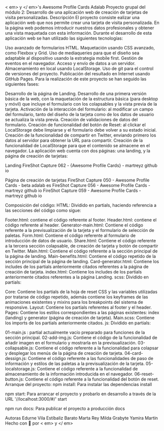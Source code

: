 < em> y </ em>'s Awesome Profile Cards Adalab
Proyecto grupal del módulo 2: Desarrollo de una aplicación web de creación de tarjetas de visita personalizadas.
Descripción
El proyecto consiste ealizar una aplicación web que nos permite crear una tarjeta de visita personalizada. En la página web podemos introducir nuestros datos profesionales y obtener una vista maquetada con esta información. Durante el desarrollo de esta aplicación web se han utilizado las siguientes tecnologías:

Uso avanzado de formularios HTML.
Maquetación usando CSS avanzado, como Flexbox y Grid.
Uso de mediaqueries para que el diseño sea adaptable al dispositivo usando la estrategia mobile first.
Gestión de eventos en el navegador.
Acceso y envío de datos a un servidor.
Almacenamiento en local usando LocalStorage.
Uso de git para el control de versiones del proyecto.
Publicación del resultado en Internet usando GitHub Pages.
Para la realización de este proyecto se han seguido las siguientes fases:

Desarrollo de la página de Landing.
Desarrollo de una primera versión básica de la web, con la maquetación de la estructura básica (para desktop y móvil) que incluye el formulario con los colapsables y la vista previa de la tarjeta.
Activación de la interacción del formulario: al modificar un campo del formulario, tanto del diseño de la tarjeta como de los datos de usuario se actualiza la vista previa.
Creación de validaciones de datos del formulario.
Creación de funcionalidad del botón de Reset: al clickar el LocalStorage debe limpiarse y el formulario debe volver a su estado inicial.
Creación de la funcionalidad de compartir en Twitter, enviando primero los datos al servidor para obtener la URL para compartir.
Creación de la funcionalidad de LocalStorage para que el contenido se almacene en el navegador.
La aplicación web cuenta con dos páginas: una landing, y la página de creación de tarjetas:

Landing
FireShot Capture 062 - {Awesome Profile Cards} - martreyz github io

Página de creación de tarjetas
FireShot Capture 050 - Awesome Profile Cards - beta adalab es FireShot Capture 056 - Awesome Profile Cards - martreyz github io FireShot Capture 059 - Awesome Profile Cards - martreyz github io

Composición del código:
HTML: Dividido en partials, haciendo referencia a las secciones del código como sigue:

Footer.html: contiene el código referente al footer.
Header.html: contiene el código referente al header.
Generator-main.html: Contiene el código referente a la previsualización de la tarjeta y el formulario de selección de paletas.
Form.html: Contiene el código referente al formulario de introducción de datos de usuario.
Share.html: Contiene el código referente a la tercera sección colapsable, de creación de tarjeta y botón de compartir en Twitter.
Main.html: Contiene el código referente a la sección principal de la página de landing.
Main-benefits.html: Contiene el código repetido de la sección principal de la página de landing.
Card-generator.html: Contiene los includes de los partials anteriormente citados referentes a la página de creación de tarjeta.
index.html: Contiene los includes de los partials anteriormente citados referentes a la página Landing.
scss: Dividido en partials:

Core: Contiene los partials de la hoja de reset CSS y las variables utilizadas por tratarse de código repetido, además contiene los keyframes de las animaciones existentes y mixins para los breakpoints del sistema de responsive.
Layout: Contiene los partials referentes al footer y el header.
Pages: Contiene los estilos correspondientes a las páginas existentes: index (landing) y generator (página de creación de tarjeta).
Main.scss: Contiene los imports de los partials anteriormente citados.
js: Dividido en partials:

01-main.js : partial actualmente vacío preparado para funciones de la sección principal.
02-add-img.js: Contiene el código de la funcionalidad de añadir imagen en el formulario y mostrarla en la previsualización.
03-collapsable.js: Contiene el código referente a la funcionalidad para colapsar y desplegar los menús de la página de creación de tarjeta.
04-card-dessign.js: Contiene el código referente a las funcionalidades de paso de información y estilos de las paletas a la previsualización de la tarjeta.
05-localstorage.js: Contiene el código referente a la funcionalidad de almacenamiento de la información introducida en el navegador.
06-reset-button.js: Contiene el código referente a la funcionalidad del botón de reset.
Arranque del proyecto:
npm install: Para instalar las dependencias
install

npm start: Para arrancar el proyecto y probarlo en desarrollo a través de la URL '//localhost:3000/#/'
start

npm run docs: Para publicar el proyecto a producción
docs

Autoras
Edurne Vila
Estíbaliz Barato
Marta Rey
Milda Grabyte
Yamira Martín
Hecho con 💜 por < em> y </ em>
